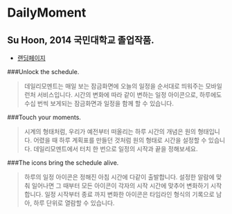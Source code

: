 DailyMoment 
===========

Su  Hoon, 2014 국민대학교 졸업작품.
--------------
 - [랜딩페이지](http://dailymoment.tk)

###Unlock the schedule.
>데일리모멘트는 매일 보는 잠금화면에 오늘의 일정을 순서대로 띄워주는 모바일 런처 서비스입니다. 시간의 변화에 따라 같이 변하는 일정 아이콘으로, 하루에도 수십 번씩 보게되는 잠금화면과 일정을 함께 할 수 있습니다.

###Touch your moments.
>시계의 형태처럼, 우리가 예전부터 떠올리는 하루 시간의 개념은 원의 형태입니다. 어렸을 때 하루 계획표를 만들던 것처럼 원의 형태로 시간을 설정할 수 있습니다. 데일리모멘트에서 터치 한 번으로 일정의 시작과 끝을 정해보세요.

###The icons bring the schedule alive.
>하루의 일정 아이콘은 정해진 아침 시간에 다같이 출발합니다. 설정한 알람에 맞춰 일어나면 그 때부터 모든 아이콘이 각자의 시작 시간에 맞추어 변화하기 시작합니다. 일정 시작부터 종료 까지 변화한 아이콘은 타임라인 형식의 기록으로 남아, 하루 단위로 열람할 수 있습니다.
